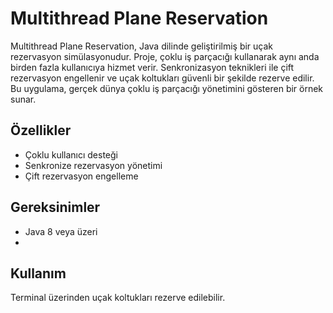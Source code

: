 # Multithread Plane Reservation
Multithread Plane Reservation, Java dilinde geliştirilmiş bir uçak rezervasyon simülasyonudur. 
Proje, çoklu iş parçacığı kullanarak aynı anda birden fazla kullanıcıya hizmet verir. 
Senkronizasyon teknikleri ile çift rezervasyon engellenir ve uçak koltukları güvenli bir şekilde rezerve edilir. 
Bu uygulama, gerçek dünya çoklu iş parçacığı yönetimini gösteren bir örnek sunar.

## Özellikler
- Çoklu kullanıcı desteği
- Senkronize rezervasyon yönetimi
- Çift rezervasyon engelleme

## Gereksinimler
- Java 8 veya üzeri
- 
## Kullanım
Terminal üzerinden uçak koltukları rezerve edilebilir.
